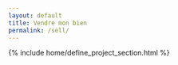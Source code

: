 ```yaml
---
layout: default
title: Vendre mon bien
permalink: /sell/
---
```


{% include home/define_project_section.html %}
